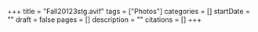 +++
title = "Fall20123stg.avif"
tags = ["Photos"]
categories = []
startDate = ""
draft = false
pages = []
description = ""
citations = []
+++
